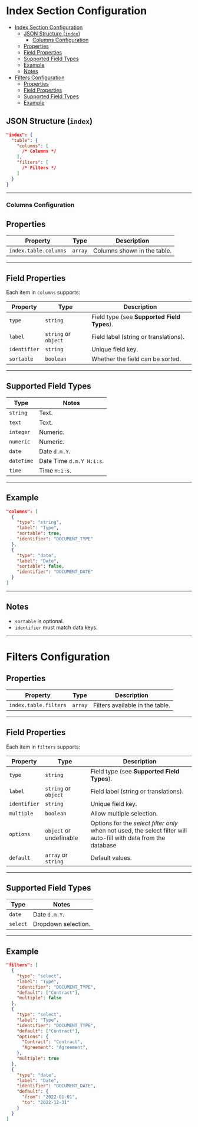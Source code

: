 

# Index Section Configuration

<!-- TOC -->
* [Index Section Configuration](#index-section-configuration)
  * [JSON Structure (`index`)](#json-structure-index)
    * [Columns Configuration](#columns-configuration)
  * [Properties](#properties)
  * [Field Properties](#field-properties)
  * [Supported Field Types](#supported-field-types)
  * [Example](#example)
  * [Notes](#notes)
* [Filters Configuration](#filters-configuration)
  * [Properties](#properties-1)
  * [Field Properties](#field-properties-1)
  * [Supported Field Types](#supported-field-types-1)
  * [Example](#example-1)
<!-- TOC -->

## JSON Structure (`index`)

```json
"index": {
  "table": {
    "columns": [
      /* Columns */
    ],
    "filters": [
      /* Filters */
    ]
  }
}
```

---

### Columns Configuration

## Properties

| Property              | Type      | Description                     |
|-----------------------|-----------|---------------------------------|
| `index.table.columns` | `array`   | Columns shown in the table.     |

---

## Field Properties

Each item in `columns` supports:

| Property     | Type                 | Description                                     |
|--------------|----------------------|-------------------------------------------------|
| `type`       | `string`             | Field type (see **Supported Field Types**).     |
| `label`      | `string` or `object` | Field label (string or translations).           |
| `identifier` | `string`             | Unique field key.                               |
| `sortable`   | `boolean`            | Whether the field can be sorted.                |

---

## Supported Field Types

| Type       | Notes                    |
|------------|--------------------------|
| `string`   | Text.                    |
| `text`     | Text.                    |
| `integer`  | Numeric.                 |
| `numeric`  | Numeric.                 |
| `date`     | Date `d.m.Y`.            |
| `dateTime` | Date Time `d.m.Y H:i:s`. |
| `time`     | Time `H:i:s`.            |

---

## Example

```json
"columns": [
  {
    "type": "string",
    "label": "Type",
    "sortable": true,
    "identifier": "DOCUMENT_TYPE"
  },
  {
    "type": "date",
    "label": "Date",
    "sortable": false,
    "identifier": "DOCUMENT_DATE"
  }
]
```

---

## Notes

- `sortable` is optional.
- `identifier` must match data keys.

---

# Filters Configuration

## Properties

| Property              | Type      | Description                     |
|-----------------------|-----------|---------------------------------|
| `index.table.filters` | `array`   | Filters available in the table. |

---

## Field Properties

Each item in `filters` supports:

| Property     | Type                    | Description                                                                                                      |
|--------------|-------------------------|------------------------------------------------------------------------------------------------------------------|
| `type`       | `string`                | Field type (see **Supported Field Types**).                                                                      |
| `label`      | `string` or `object`    | Field label (string or translations).                                                                            |
| `identifier` | `string`                | Unique field key.                                                                                                |
| `multiple`   | `boolean`               | Allow multiple selection.                                                                                        |
| `options`    | `object` or undefinable | Options for the *select filter only* when not used, the select filter will auto-fill with data from the database |
| `default`    | `array` or `string`     | Default values.                                                                                                  |

---

## Supported Field Types

| Type       | Notes                    |
|------------|--------------------------|
| `date`     | Date `d.m.Y`.            |
| `select`   | Dropdown selection.      |

---

## Example

```json
"filters": [
  {
    "type": "select",
    "label": "Type",
    "identifier": "DOCUMENT_TYPE",
    "default": ["Contract"],
    "multiple": false
  },
  {
    "type": "select",
    "label": "Type",
    "identifier": "DOCUMENT_TYPE",
    "default": ["Contract"],
    "options": {
      "Contract": "Contract",
      "Agreement": "Agreement",
    },
    "multiple": true
  },
  {
    "type": "date",
    "label": "Date",
    "identifier": "DOCUMENT_DATE",
    "default": {
      "from": "2022-01-01",
      "to": "2022-12-31"
    }
  }
]
```
